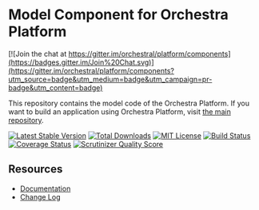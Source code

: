 Model Component for Orchestra Platform
==============

[![Join the chat at https://gitter.im/orchestral/platform/components](https://badges.gitter.im/Join%20Chat.svg)](https://gitter.im/orchestral/platform/components?utm_source=badge&utm_medium=badge&utm_campaign=pr-badge&utm_content=badge)

This repository contains the model code of the Orchestra Platform. If you want to build an application using Orchestra Platform, visit [the main repository](https://github.com/orchestral/platform).

[![Latest Stable Version](https://img.shields.io/github/release/orchestral/model.svg?style=flat-square)](https://packagist.org/packages/orchestra/model)
[![Total Downloads](https://img.shields.io/packagist/dt/orchestra/model.svg?style=flat-square)](https://packagist.org/packages/orchestra/model)
[![MIT License](https://img.shields.io/packagist/l/orchestra/model.svg?style=flat-square)](https://packagist.org/packages/orchestra/model)
[![Build Status](https://img.shields.io/travis/orchestral/model/3.3.svg?style=flat-square)](https://travis-ci.org/orchestral/model)
[![Coverage Status](https://img.shields.io/coveralls/orchestral/model/3.3.svg?style=flat-square)](https://coveralls.io/r/orchestral/model?branch=3.3)
[![Scrutinizer Quality Score](https://img.shields.io/scrutinizer/g/orchestral/model/3.3.svg?style=flat-square)](https://scrutinizer-ci.com/g/orchestral/model/)

## Resources

* [Documentation](http://orchestraplatform.com/docs/latest/components/model)
* [Change Log](http://orchestraplatform.com/docs/latest/components/model/changes#v3-3)
